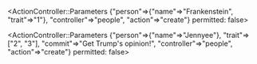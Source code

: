 <ActionController::Parameters {"person"=>{"name"=>"Frankenstein", "trait"=>"1"}, "controller"=>"people", "action"=>"create"} permitted: false>

<ActionController::Parameters {"person"=>{"name"=>"Jennyee"}, "trait"=>["2", "3"], "commit"=>"Get Trump's opinion!", "controller"=>"people", "action"=>"create"} permitted: false>
